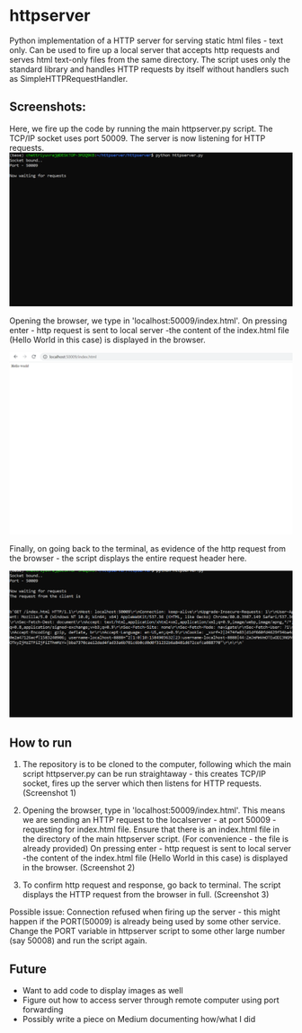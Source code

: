 # httpserver

Python implementation of a HTTP server for serving static html files - text only. Can be used to fire up a local server that accepts http requests and serves html text-only files from the same directory. The script uses only the standard library and handles HTTP requests by itself without handlers such as SimpleHTTPRequestHandler.




## Screenshots:

Here, we fire up the code by running the main httpserver.py script. The TCP/IP socket uses port 50009. The server is now listening for HTTP requests.
![](./screenshots/fire-up-server.png)


Opening the browser, we type in 'localhost:50009/index.html'. 
On pressing enter - http request is sent to local server -the content of the index.html file (Hello World in this case) is displayed in the browser. 

![](./screenshots/http-request.png)

Finally, on going back to the terminal, as evidence of the http request from the browser - the script displays the entire request header here. 

![](./screenshots/file-served.png)



## How to run
1. The repository is to be cloned to the computer, following which the main script httpserver.py can be run straightaway - this creates TCP/IP socket, fires up the server which then listens for HTTP requests. (Screenshot 1)

2. Opening the browser, type in 'localhost:50009/index.html'. This means we are sending an HTTP request to the localserver - at port 50009 - requesting for index.html file. 
Ensure that there is an index.html file in the directory of the main httpserver script. (For convenience - the file is already provided)
On pressing enter - http request is sent to local server -the content of the index.html file (Hello World in this case) is displayed in the browser. (Screenshot 2)

3. To confirm http request and response, go back to terminal. The script displays the HTTP request from the browser in full. (Screenshot 3)

Possible issue: Connection refused when firing up the server - this might happen if the PORT(50009) is already being used by some other service. Change the PORT variable in httpserver script to some other large number (say 50008) and run the script again. 

## Future

- Want to add code to display images as well 
- Figure out how to access server through remote computer using port forwarding
- Possibly write a piece on Medium documenting how/what I did 
